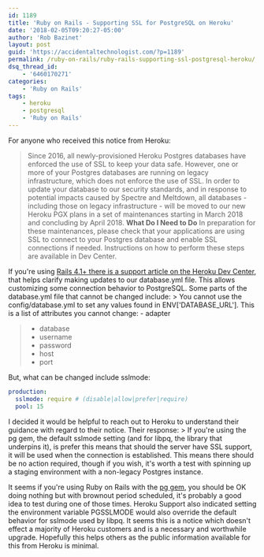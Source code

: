 ```yaml
---
id: 1189
title: 'Ruby on Rails - Supporting SSL for PostgreSQL on Heroku'
date: '2018-02-05T09:20:27-05:00'
author: 'Rob Bazinet'
layout: post
guid: 'https://accidentaltechnologist.com/?p=1189'
permalink: /ruby-on-rails/ruby-rails-supporting-ssl-postgresql-heroku/
dsq_thread_id:
    - '6460170271'
categories:
    - 'Ruby on Rails'
tags:
    - heroku
    - postgresql
    - 'Ruby on Rails'
---
```


For anyone who received this notice from Heroku:

> Since 2016, all newly-provisioned Heroku Postgres databases have enforced the use of SSL to keep your data safe. However, one or more of your Postgres databases are running on legacy infrastructure, which does not enforce the use of SSL. In order to update your database to our security standards, and in response to potential impacts caused by Spectre and Meltdown, all databases - including those on legacy infrastructure - will be moved to our new Heroku PGX plans in a set of maintenances starting in March 2018 and concluding by April 2018. **What Do I Need to Do** In preparation for these maintenances, please check that your applications are using SSL to connect to your Postgres database and enable SSL connections if needed. Instructions on how to perform these steps are available in Dev Center.

 If you're using [Rails 4.1+ there is a support article on the Heroku Dev Center](https://devcenter.heroku.com/articles/rails-database-connection-behavior), that helps clarify making updates to our database.yml file. This allows customizing some connection behavior to PostgreSQL. Some parts of the database.yml file that cannot be changed include: > You cannot use the config/database.yml to set any values found in ENV\['DATABASE\_URL'\]. This is a list of attributes you cannot change: - adapter
> - database
> - username
> - password
> - host
> - port

 But, what can be changed include sslmode:

```yaml
production:
  sslmode: require # (disable|allow|prefer|require)
  pool: 15
```

 I decided it would be helpful to reach out to Heroku to understand their guidance with regard to their notice. Their response: > If you're using the pg gem, the default sslmode setting (and for libpq, the library that underpins it), is prefer this means that should the server have SSL support, it will be used when the connection is established. This means there should be no action required, though if you wish, it's worth a test with spinning up a staging environment with a non-legacy Postgres instance.

 It seems if you're using Ruby on Rails with the [pg gem](https://rubygems.org/gems/pg), you should be OK doing nothing but with brownout period scheduled, it's probably a good idea to test during one of those times. Heroku Support also indicated setting the environment variable PGSSLMODE would also override the default behavior for sslmode used by libpq. It seems this is a notice which doesn't effect a majority of Heroku customers and is a necessary and worthwhile upgrade. Hopefully this helps others as the public information available for this from Heroku is minimal.